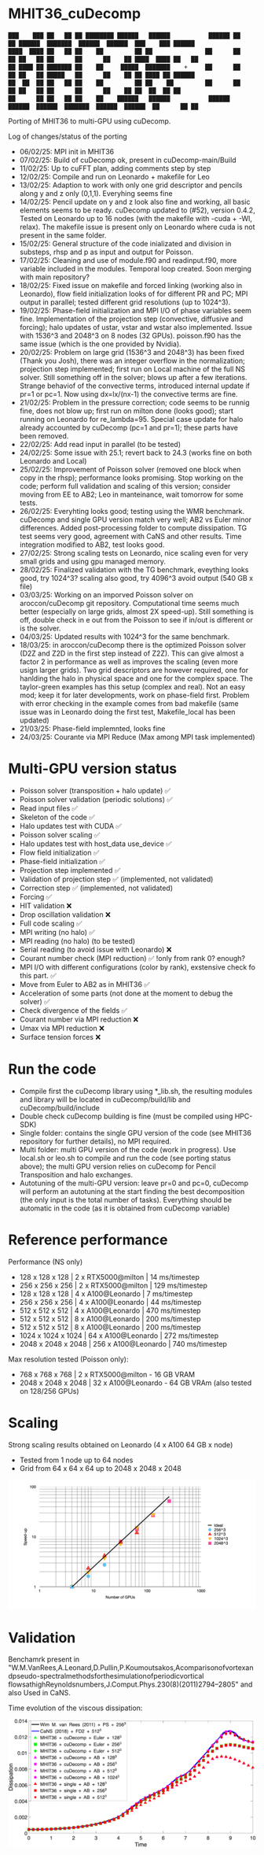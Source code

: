 # MHIT36_cuDecomp

~~~text
███    ███ ██   ██ ██ ████████ ██████   ██████           ██████ ██    ██ ██████  ███████  ██████  ██████  ███    ███ ██████  
████  ████ ██   ██ ██    ██         ██ ██               ██      ██    ██ ██   ██ ██      ██      ██    ██ ████  ████ ██   ██ 
██ ████ ██ ███████ ██    ██     █████  ███████    +     ██      ██    ██ ██   ██ █████   ██      ██    ██ ██ ████ ██ ██████  
██  ██  ██ ██   ██ ██    ██         ██ ██    ██         ██      ██    ██ ██   ██ ██      ██      ██    ██ ██  ██  ██ ██      
██      ██ ██   ██ ██    ██    ██████   ██████           ██████  ██████  ██████  ███████  ██████  ██████  ██      ██ ██      
~~~

Porting of MHIT36 to multi-GPU using cuDecomp.

Log of changes/status of the porting
- 06/02/25: MPI init in MHIT36 
- 07/02/25: Build of cuDecomp ok, present in cuDecomp-main/Build
- 11/02/25: Up to cuFFT plan, adding comments step by step 
- 12/02/25: Compile and run on Leonardo + makefile for Leo
- 13/02/25: Adaption to work with only one grid descriptor and pencils along y and z only (0,1,1). Everyhing seems fine
- 14/02/25: Pencil update on y and z look also fine and working, all basic elements seems to be ready. cuDecomp updated to (#52), version 0.4.2, Tested on Leonardo up to 16 nodes (with the makefile with -cuda + -Wl, relax). The makefile issue is present only on Leonardo where cuda is not present in the same folder.
- 15/02/25: General structure of the code inializated and division in substeps, rhsp and p as input and output for Poisson.
- 17/02/25: Cleaning and use of module.f90 and readinput.f90, more variable included in the modules. Temporal loop created. Soon merging with main repository?
- 18/02/25: Fixed issue on makefile and forced linking (working also in Leonardo), flow field initialization looks of for different PR and PC; MPI output in parallel; tested different grid resolutions (up to 1024^3).
- 19/02/25: Phase-field initialization and MPI I/O of phase variables seem fine. Implementation of the projection step (convective, diffusive and forcing); halo updates of ustar, vstar and wstar also implemented. Issue with 1536^3 and 2048^3 on 8 nodes (32 GPUs).
poisson.f90 has the same issue (which is the one provided by Nvidia).
- 20/02/25: Problem on large grid (1536^3 and 2048^3) has been fixed (Thank you Josh), there was an integer overflow in the normalization; projection step implemented; first run on Local machine of the full NS solver. Still something off in the solver; blows up after a few iterations.
Strange behaviof of the convective terms, introduced internal update if pr=1 or pc=1. Now using dx=lx/(nx-1) the convective terms are fine.
- 21/02/25: Problem in the pressure correction; code seems to be runnig fine, does not blow up; first run on milton done (looks good); start running on Leonardo for re_lambda=95. Special case update for halo already accounted by cuDecomp (pc=1 and pr=1); these parts have been removed.
- 22/02/25: Add read input in parallel (to be tested)
- 24/02/25: Some issue with 25.1; revert back to 24.3 (works fine on both Leonardo and Local)
- 25/02/25: Improvement of Poisson solver (removed one block when copy in the rhsp); performance looks promising. Stop working on the code; perform full validation and scaling of this version; consider moving from EE to AB2; Leo in manteinance, wait tomorrow for some tests.
- 26/02/25: Everyhting looks good; testing using the WMR benchmark. cuDecomp and single GPU version match very well; AB2 vs Euler minor differences. Added post-processing folder to compute dissipation. TG test seems very good, agreement with CaNS and other results. Time integration modified to AB2, test looks good.
- 27/02/25: Strong scaling tests on Leonardo, nice scaling even for very small grids and using gpu managed memory.
- 28/02/25: Finalized validation with the TG benchmark, eveything looks good, try 1024^3? scaling also good, try 4096^3 avoid output (540 GB x file)
- 03/03/25: Working on an imporved Poisson solver on aroccon/cuDecomp git repository. Computational time seems much better (especially on large grids, almost 2X speed-up). Still something is off, double check in e out from the Poisson to see if in/out is different or is the solver.
- 04/03/25: Updated results with 1024^3 for the same benchmark.
- 18/03/25: in aroccon/cuDecomp there is the optimized Poisson solver (D2Z and Z2D in the first step instead of Z2Z). This can give almost a factor 2 in performance as well as improves the scaling (even more usign larger grids). Two grid descriptors are however required, one for hanlding the halo in physical space and one for the complex space. The taylor-green examples has this setup (complex and real). Not an easy mod; keep it for later developments, work on phase-field first. Problem with error checking in the example comes from bad makefile (same issue was in Leonardo doing the first test, Makefile_local has been updated)
- 21/03/25: Phase-field implemnted, looks fine
- 24/03/25: Courante via MPI Reduce (Max among MPI task implemented)

# Multi-GPU version status

- Poisson solver (transposition + halo update) ✅
- Poisson solver validation (periodic solutions) ✅
- Read input files ✅
- Skeleton of the code  ✅
- Halo updates test with CUDA ✅
- Poisson solver scaling ✅
- Halo updates test with host_data use_device ✅
- Flow field initialization ✅
- Phase-field initialization ✅
- Projection step implemented ✅
- Validation of projection step ✅ (implemented, not validated)
- Correction step ✅ (implemented, not validated)
- Forcing ✅
- HIT validation ❌
- Drop oscillation validation ❌
- Full code scaling ✅
- MPI writing (no halo)  ✅
- MPI reading (no halo) (to be tested)
- Serial reading (to avoid issue with Leonardo) ❌
- Courant number check (MPI reduction) ✅ !only from rank 0? enough?
- MPI I/O with different configurations (color by rank), exstensive check fo this part. ✅
- Move from Euler to AB2 as in MHIT36  ✅
- Acceleration of some parts (not done at the moment to debug the solver) ✅
- Check divergence of the fields ✅
- Courant number via MPI reduction ❌
- Umax via MPI reduction ❌
- Surface tension forces ❌

# Run the code

- Compile first the cuDecomp library using *_lib.sh, the resulting modules and library will be located in cuDecomp/build/lib and cuDecomp/build/include
- Double check cuDecomp building is fine (must be compiled using HPC-SDK)
- Single folder: contains the single GPU version of the code (see MHIT36 repository for further details), no MPI required.
- Multi folder: multi GPU version of the code (work in progress). Use local.sh or leo.sh to compile and run the code (see porting status above); the multi GPU version relies on cuDecomp for Pencil Transposition and halo exchanges.
- Autotuning of the multi-GPU version: leave pr=0 and pc=0, cuDecomp will perform an autotuning at the start finding the best decomposition (the only input is the total number of tasks). Everything should be automatic in the code (as it is obtained from cuDecomp variable)


# Reference performance

Performance (NS only)
* 128 x 128 x 128 | 2 x RTX5000@milton |   14 ms/timestep
* 256 x 256 x 256 | 2 x RTX5000@milton |  129 ms/timestep
* 128 x 128 x 128 | 4 x A100@Leonardo  |    7 ms/timestep
* 256 x 256 x 256 | 4 x A100@Leonardo  |   44 ms/timestep
* 512 x 512 x 512 | 4 x A100@Leonardo  |  470 ms/timestep
* 512 x 512 x 512 | 8 x A100@Leonardo  |  200 ms/timestep
* 512 x 512 x 512 | 8 x A100@Leonardo  |  200 ms/timestep
* 1024 x 1024 x 1024 | 64 x A100@Leonardo | 272 ms/timestep
* 2048 x 2048 x 2048 | 256 x A100@Leonardo | 740 ms/timestep


Max resolution tested (Poisson only):
*  768 x  768 x  768 | 2 x RTX5000@milton - 16 GB VRAM
* 2048 x 2048 x 2048 | 32 x A100@Leonardo - 64 GB VRAm (also tested on 128/256 GPUs)


# Scaling

Strong scaling results obtained on Leonardo (4 x A100 64 GB x node)
* Tested from 1 node up to 64 nodes
* Grid from 64 x 64 x 64 up to 2048 x 2048 x 2048

![Scal](val/scaling.png)


# Validation

Benchamrk present in "W.M.VanRees,A.Leonard,D.Pullin,P.Koumoutsakos,Acomparisonofvortexandpseudo-spectralmethodsforthesimulationofperiodicvortical
flowsathighReynoldsnumbers,J.Comput.Phys.230(8)(2011)2794–2805" and also Used in CaNS.

Time evolution of the viscous dissipation:

![Test](val/val.png)